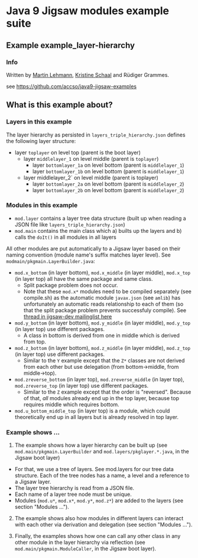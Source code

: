 ﻿# Java 9 Jigsaw modules example suite
## Example example_layer-hierarchy

### Info
Written by [Martin Lehmann](https://github.com/MartinLehmann1971), [Kristine Schaal](https://github.com/kristines) and Rüdiger Grammes.

see https://github.com/accso/java9-jigsaw-examples

## What is this example about?

### Layers in this example
The layer hierarchy as persisted in `layers_triple_hierarchy.json` defines the following layer structure:
* layer `toplayer` on level top (parent is the boot layer)
  * layer `middlelayer_1` on level middle (parent is `toplayer`) 
    * layer `bottomlayer_1a` on level bottom (parent is `middlelayer_1`) 
    * layer `bottomlayer_1b` on level bottom (parent is `middlelayer_1`)
  * layer middlelayer_2` on level middle (parent is toplayer)
    * layer `bottomlayer_2a` on level bottom (parent is `middlelayer_2`)
    * layer `bottomlayer_2b` on level bottom (parent is `middlelayer_2`)

### Modules in this example
* `mod.layer` contains a layer tree data structure (built up when reading a JSON file like `layers_triple_hierarchy.json`)
* `mod.main` contains the main class which a) builts up the layers and b) calls the `doIt()` in all modules in all layers

All other modules are put automatically to a Jigsaw layer based on their naming convention (module name's suffix matches layer level). See `modmain/pkgmain.LayerBuilder.java`:
* `mod.x_bottom` (in layer bottom), `mod.x_middle` (in layer middle), `mod.x_top` (in layer top) all have the same package and same class. 
  * Split package problem does not occur. 
  * Note that these `mod.x*` modules need to be compiled separately (see compile.sh) as the automatic module `javax.json` (see `amlib`) has unfortunately an automatic reads relationship to each of them (so that the split package problem prevents successfuly compile). See [thread in jigsaw-dev mailinglist here](http://mail.openjdk.java.net/pipermail/jigsaw-dev/2016-September/009290.html)
* `mod.y_bottom` (in layer bottom), `mod.y_middle` (in layer middle), `mod.y_top` (in layer top) use different packages. 
  * A class in bottom is derived from one in middle which is derived from top.
* `mod.z_bottom` (in layer bottom), `mod.z_middle` (in layer middle), `mod.z_top` (in layer top) use different packages. 
  * Similar to the `Y` example except that the `Z*` classes are not derived from each other but use delegation (from bottom->middle, from middle->top).
* `mod.zreverse_bottom` (in layer top), `mod.zreverse_middle` (in layer top), `mod.zreverse_top` (in layer top) use different packages. 
  * Similar to the `Z` example except that the order is "reversed". Because of that, _all_ modules already end up in the top layer, because top requires middle which requires bottom.
* `mod.u_bottom_middle_top` (in layer top) is a module, which could theoretically end up in all layers but is already resolved in top layer.

### Example shows ...
1. The example shows how a layer hierarchy can be built up (see `mod.main/pkgmain.LayerBuilder` and `mod.layers/pkglayer.*.java`, in the Jigsaw boot layer)
- For that, we use a tree of layers. See mod.layers for our tree data structure. Each of the tree nodes has a name, a level and a reference to a Jigsaw layer.
- The layer tree hierarchy is read from a JSON file.
- Each name of a layer tree node must be unique.
- Modules (`mod.u*`, `mod.x*`, `mod.y*`, `mod.z*`) are added to the layers (see section "Modules ...").

2. The example shows also how modules in different layers can interact with each other via derivation and delegation (see section "Modules ...").

3. Finally, the examples shows how one can call any other class in any other module in the layer hierarchy via reflection (see `mod.main/pkgmain.ModuleCaller`, in the Jigsaw boot layer).
